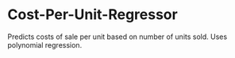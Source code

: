 # Cost-Per-Unit-Regressor
Predicts costs of sale per unit based on number of units sold. Uses polynomial regression.
